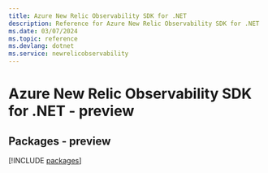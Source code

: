 ```yaml
---
title: Azure New Relic Observability SDK for .NET
description: Reference for Azure New Relic Observability SDK for .NET
ms.date: 03/07/2024
ms.topic: reference
ms.devlang: dotnet
ms.service: newrelicobservability
---
```

# Azure New Relic Observability SDK for .NET - preview
## Packages - preview
[!INCLUDE [packages](new-relic-observability-index.md)]